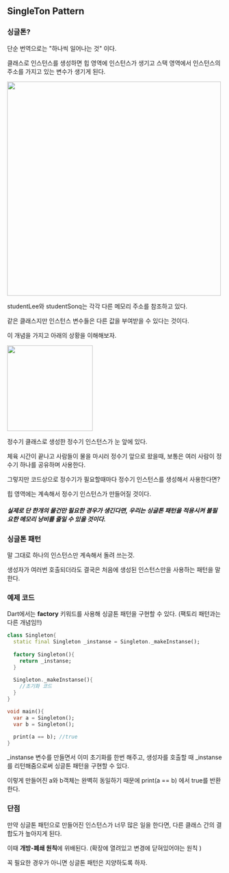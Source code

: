 ## SingleTon Pattern



### 싱글톤?

단순 번역으로는 "하나씩 일어나는 것" 이다. 

클래스로 인스턴스를 생성하면 힙 영역에 인스턴스가 생기고 스택 영역에서 인스턴스의 주소를 가지고 있는 변수가 생기게 된다.

<img src = "https://postfiles.pstatic.net/MjAyMzAyMDZfMzUg/MDAxNjc1Njg1MzI2NDA0.koazoBO5Ds9SMXNb12yFKmXcvFoKIWqJH1tX6S-q_6Qg.AI0vkwz-1b5TqVKjbC28fyYHq8X6kwPaRqvbx5VC614g.PNG.goa8239/Screenshot_1.png?type=w580" width = 500px/> 

studentLee와 studentSonq는 각각 다른 메모리 주소를 참조하고 있다.

같은 클래스지만 인스턴스 변수들은 다른 값을 부여받을 수 있다는 것이다.

이 개념을 가지고 아래의 상황을 이해해보자.

<img src="https://search.pstatic.net/sunny/?src=https%3A%2F%2Fmedia.istockphoto.com%2Fvectors%2Fwater-cooler-with-blue-full-bottle-vector-id607604054%3Fk%3D20%26m%3D607604054%26s%3D612x612%26w%3D0%26h%3DG6-ToIvqgsqiHB_ycGg2zjDCsn8JG0n1ZnLMaUsFTVg%3D&type=sc960_832" width=200px/> 

정수기 클래스로 생성한 정수기 인스턴스가 눈 앞에 있다.

체육 시간이 끝나고 사람들이 물을 마시러 정수기 앞으로 왔을때, 보통은 여러 사람이 정수기 하나를 공유하며 사용한다.

그렇지만 코드상으로 정수기가 필요할때마다 정수기 인스턴스를 생성해서 사용한다면?

힙 영역에는 계속해서 정수기 인스턴스가 만들어질 것이다.

##### 실제로 단 한개의 물건만 필요한 경우가 생긴다면, 우리는 싱글톤 패턴을 적용시켜 불필요한 메모리 낭비를 줄일 수 있을 것이다.





### 싱글톤 패턴

말 그대로 하나의 인스턴스만 계속해서 돌려 쓰는것.

생성자가 여러번 호출되더라도 결국은 처음에 생성된 인스턴스만을 사용하는 패턴을 말한다.





### 예제 코드

Dart에서는 **factory** 키워드를 사용해 싱글톤 패턴을 구현할 수 있다. (팩토리 패턴과는 다른 개념임!!)

``````dart
class Singleton{
  static final Singleton _instanse = Singleton._makeInstanse();
  
  factory Singleton(){
    return _instanse;
  }
  
  Singleton._makeInstanse(){
    //초기화 코드
  }
}

void main(){
  var a = Singleton();
  var b = Singleton();
  
  print(a == b); //true
}
``````



_instanse 변수를 만들면서 이미 초기화를 한번 해주고, 생성자를 호출할 때 _instanse를 리턴해줌으로써 싱글톤 패턴을 구현할 수 있다.

이렇게 만들어진 a와 b객체는 완벽히 동일하기 때문에 print(a == b) 에서 true를 반환한다.





### 단점

만약 싱글톤 패턴으로 만들어진 인스턴스가 너무 많은 일을 한다면, 다른 클래스 간의 결합도가 높아지게 된다.

이때 **개방-폐쇄 원칙**에 위배된다. (확장에 열려있고 변경에 닫혀있어야는 원칙 )

꼭 필요한 경우가 아니면 싱글톤 패턴은 지양하도록 하자.